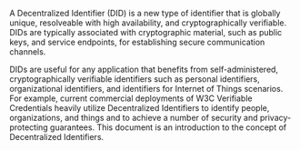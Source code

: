 
A Decentralized Identifier (DID) is a new type of identifier that is globally unique, resolveable with
high availability, and cryptographically verifiable. DIDs are typically associated with cryptographic
material, such as public keys, and service endpoints, for establishing secure communication
channels. 



DIDs are useful for any application that benefits from self-administered,
cryptographically verifiable identifiers such as personal identifiers, organizational identifiers, and
identifiers for Internet of Things scenarios. For example, current commercial deployments of W3C
Verifiable Credentials heavily utilize Decentralized Identifiers to identify people, organizations, and
things and to achieve a number of security and privacy-protecting guarantees. This document is an
introduction to the concept of Decentralized Identifiers.
